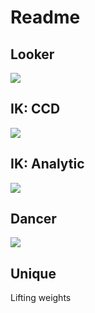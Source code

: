 # Readme

## Looker 
![](http://g.recordit.co/7wlzF7Wl5E.gif)

## IK: CCD
![](http://g.recordit.co/vktzTjAzMe.gif)

## IK: Analytic
![](http://g.recordit.co/CItNO7Lpi4.gif)

## Dancer
![](http://g.recordit.co/Ucs1KLJHYd.gif)

## Unique
Lifting weights
